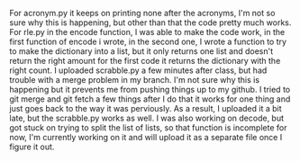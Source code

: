 For acronym.py it keeps on printing none after the acronyms, I'm not so sure why this is happening, but other than that the code pretty much works. For rle.py in the encode function, I was able to make the code work, in the first function of encode i wrote, in the second one, I wrote a function to try to make the dictionary into a list, but it only returns one list and doesn't return the right amount for the first code it returns the dictionary with the right count. I uploaded scrabble.py a few minutes after class, but had trouble with a merge problem in my branch. I'm not sure why this is happening but it prevents me from pushing things up to my github. I tried to git merge and git fetch a few things after I do that it works for one thing and just goes back to the way it was perviously. As a result, I uploaded it a bit late, but the scrabble.py works as well. I was also working on decode, but got stuck on trying to split the list of lists, so that function is incomplete for now, I'm currently working on it and will upload it as a separate file once I figure it out. 
